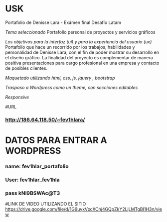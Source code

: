# USK
Portafolio de Denisse Lara - Exámen final Desafío Latam

*Tema seleccionado* Portafolio personal de proyectos y servicios gráficos

*Los objetivos para la interfaz (ui) y para la experiencia del usuario (ux)*
Portafolio que hace un recorrido por los trabajos, habilidades y personalidad de
Denisse Lara, con el fin de poder mostrar su desarrollo en el diseño gráfico.
La finalidad del proyecto es complementar de manera positiva presentaciones para
cargo profesional en una empresa y contacto de posibles clientes.

*Maquetado utilizando html, css, js, jquery , bootstrap*

*Traspaso a Wordpress como un theme, con secciones editables*

*Responsive*

#URL
### http://186.64.118.50/~fev1hlara/

# DATOS PARA ENTRAR A WORDPRESS
### name: fev1hlar_portafolio
### User: fev1hlar_fev1hla
### pass kNi9BSWAc@T3

#LINK DE VIDEO UTILIZANDO EL SITIO
https://drive.google.com/file/d/1G6uyxVxcXChj4GQpZkY2LjLMTgBI1H3n/view
